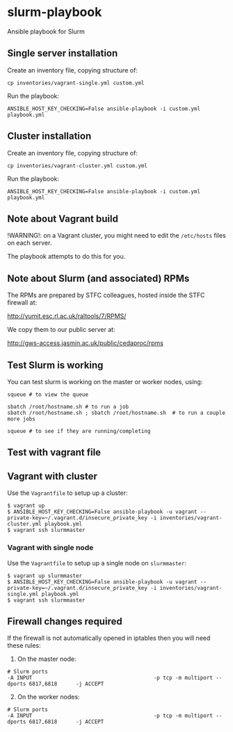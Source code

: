 # slurm-playbook

Ansible playbook for Slurm

## Single server installation

Create an inventory file, copying structure of:

```
cp inventories/vagrant-single.yml custom.yml
```

Run the playbook:

```
ANSIBLE_HOST_KEY_CHECKING=False ansible-playbook -i custom.yml playbook.yml
```

## Cluster installation

Create an inventory file, copying structure of:

```
cp inventories/vagrant-cluster.yml custom.yml
```

Run the playbook:

```
ANSIBLE_HOST_KEY_CHECKING=False ansible-playbook -i custom.yml playbook.yml
```

## Note about Vagrant build

!WARNING!: on a Vagrant cluster, you might need to edit the `/etc/hosts` files on each server.

The playbook attempts to do this for you.

## Note about Slurm (and associated) RPMs

The RPMs are prepared by STFC colleagues, hosted inside the STFC firewall at:

http://yumit.esc.rl.ac.uk/raltools/7/RPMS/

We copy them to our public server at:

http://gws-access.jasmin.ac.uk/public/cedaproc/rpms

## Test Slurm is working

You can test slurm is working on the master or worker nodes, using:

```
squeue # to view the queue

sbatch /root/hostname.sh # to run a job
sbatch /root/hostname.sh ; sbatch /root/hostname.sh  # to run a couple more jobs

squeue # to see if they are running/completing
```

## Test with vagrant file

## Vagrant with cluster

Use the `Vagrantfile` to setup up a cluster:

```
$ vagrant up
$ ANSIBLE_HOST_KEY_CHECKING=False ansible-playbook -u vagrant --private-key=~/.vagrant.d/insecure_private_key -i inventories/vagrant-cluster.yml playbook.yml
$ vagrant ssh slurmmaster
```

### Vagrant with single node

Use the `Vagrantfile` to setup up a single node on `slurmmaster`:

```
$ vagrant up slurmmaster
$ ANSIBLE_HOST_KEY_CHECKING=False ansible-playbook -u vagrant --private-key=~/.vagrant.d/insecure_private_key -i inventories/vagrant-single.yml playbook.yml
$ vagrant ssh slurmmaster
```

## Firewall changes required

If the firewall is not automatically opened in iptables then you will need these rules:

 1. On the master node:

```
# Slurm ports
-A INPUT                                       -p tcp -m multiport --dports 6817,6818      -j ACCEPT
```

 2. On the worker nodes:

```
# Slurm ports
-A INPUT                                       -p tcp -m multiport --dports 6817,6818      -j ACCEPT
```
